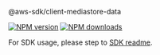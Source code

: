@aws-sdk/client-mediastore-data

[![NPM version](https://img.shields.io/npm/v/@aws-sdk/client-mediastore-data/beta.svg)](https://www.npmjs.com/package/@aws-sdk/client-mediastore-data)
[![NPM downloads](https://img.shields.io/npm/dm/@aws-sdk/client-mediastore-data.svg)](https://www.npmjs.com/package/@aws-sdk/client-mediastore-data)

For SDK usage, please step to [SDK readme](https://github.com/aws/aws-sdk-js-v3).
